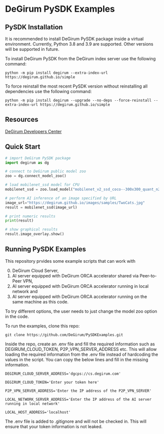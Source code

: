 # DeGirum PySDK Examples

## PySDK Installation

It is recommended to install DeGirum PySDK package inside a virtual environment. Currently, Python 3.8 and 3.9 are supported. Other versions will be supported in future.

To install DeGirum PySDK from the DeGirum index server use the following command:

```
python -m pip install degirum --extra-index-url https://degirum.github.io/simple
```

To force reinstall the most recent PySDK version without reinstalling all dependencies use the following command:
```
python -m pip install degirum --upgrade --no-deps --force-reinstall --extra-index-url https://degirum.github.io/simple
```

## Resources

[DeGirum Developers Center](https://degirum.github.io)

## Quick Start

```python
# import DeGirum PySDK package
import degirum as dg

# connect to DeGirum public model zoo
zoo = dg.connect_model_zoo()

# load mobilenet_ssd model for CPU
mobilenet_ssd = zoo.load_model("mobilenet_v2_ssd_coco--300x300_quant_n2x_cpu_1")

# perform AI inference of an image specified by URL
image_url="https://degirum.github.io/images/samples/TwoCats.jpg"
result = mobilenet_ssd(image_url)

# print numeric results
print(result)

# show graphical results
result.image_overlay.show()
```

## Running PySDK Examples

This repository prvides some example scripts that can work with 

0. DeGirum Cloud Server, 
1. AI server equipped with DeGirum ORCA accelerator shared via Peer-to-Peer VPN, 
2. AI server equipped with DeGirum ORCA accelerator running in local network and 
3. AI server equipped with DeGirum ORCA accelerator running on the same machine as this code. 

To try different options, the user needs to just change the model zoo option in the code.

To run the examples, clone this repo:

```
git clone https://github.com/DeGirum/PySDKExamples.git
```

Inside the repo, create an .env file and fill the required information such as DEGIRUM_CLOUD_TOKEN, P2P_VPN_SERVER_ADDRESS etc. This will allow loading the required information from the .env file instead of hardcoding the values in the script. You can copy the below lines and fill in the missing information.
```
DEGIRUM_CLOUD_SERVER_ADDRESS='dgcps://cs.degirum.com'

DEGIRUM_CLOUD_TOKEN='Enter your token here'

P2P_VPN_SERVER_ADDRESS='Enter the IP address of the P2P_VPN_SERVER'

LOCAL_NETWORK_SERVER_ADDRESS='Enter the IP address of the AI server running in local network'

LOCAL_HOST_ADDRESS='localhost'
```
The .env file is added to .gitignore and will not be checked in. This will ensure that your token information is not leaked. 


